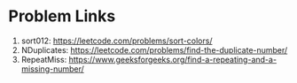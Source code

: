 # Problem Links

1. sort012: https://leetcode.com/problems/sort-colors/
2. NDuplicates: https://leetcode.com/problems/find-the-duplicate-number/
3. RepeatMiss: https://www.geeksforgeeks.org/find-a-repeating-and-a-missing-number/
